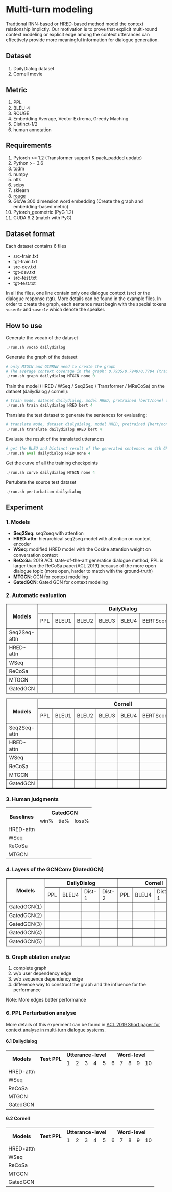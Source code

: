 # Multi-turn modeling
Tradtional RNN-based or HRED-based method model the context relationship implictly.
Our motivation is to prove that explicit multi-round context modeling or explicit edge among the context utterances can effectively provide more meaningful information for dialogue generation.

## Dataset 
1. DailyDialog dataset
2. Cornell movie

## Metric
1. PPL
2. BLEU-4
3. ROUGE
4. Embedding Average, Vector Extrema, Greedy Maching
5. Distinct-1/2
6. human annotation

## Requirements
1. Pytorch >= 1.2 (Transformer support & pack_padded update)
2. Python >= 3.6
3. tqdm
4. numpy
5. nltk
6. scipy
7. sklearn
8. [rouge](https://github.com/pltrdy/rouge)
8. GloVe 300 dimension word embedding (Create the graph and embedding-based metric)
9. Pytorch_geometric (PyG 1.2)
10. CUDA 9.2 (match with PyG)

## Dataset format
Each dataset contains 6 files
* src-train.txt
* tgt-train.txt
* src-dev.txt
* tgt-dev.txt
* src-test.txt
* tgt-test.txt

In all the files, one line contain only one dialogue context (src) or the dialogue response (tgt).
More details can be found in the example files.
In order to create the graph, each sentence must begin with the 
special tokens `<user0>` and `<user1>` which denote the speaker.

## How to use
Generate the vocab of the dataset

```python
./run.sh vocab dailydialog 
```

Generate the graph of the dataset

```python
# only MTGCN and GCNRNN need to create the graph
# The average context coverage in the graph: 0.7935/0.7949/0.7794 (train/test/dev) 
./run.sh graph dailydialog MTGCN none 0 
```

Train the model (HRED / WSeq / Seq2Seq / Transformer / MReCoSa) on the dataset (dailydialog / cornell):

```python
# train mode, dataset dailydialog, model HRED, pretrained [bert/none] on 4th GPU
./run.sh train dailydialog HRED bert 4
```

Translate the test dataset to generate the sentences for evaluating:

```python
# translate mode, dataset dialydialog, model HRED, pretrained [bert/none] on 4th GPU
./run.sh translate dailydialog HRED bert 4
```

Evaluate the result of the translated utterances

```python
# get the BLEU and Distinct result of the generated sentences on 4th GPU (BERTScore need it)
./run.sh eval dailydialog HRED none 4
```

Get the curve of all the training checkpoints

```python
./run.sh curve dailydialog MTGCN none 4
```

Pertubate the source test dataset

```python
./run.sh perturbation dailydialog
```

## Experiment

### 1. Models
* __Seq2Seq__: seq2seq with attention
* __HRED-attn__: hierarchical seq2seq model with attention on context encoder
* __WSeq__: modified HRED model with the Cosine attention weight on conversation context
* __ReCoSa__: 2019 ACL state-of-the-art generatice dialogue method, PPL is larger than the ReCoSa paper(ACL 2019) because of the more open dialogue topic (more open, harder to match with the ground-truth)
* __MTGCN__: GCN for context modeling
* __GatedGCN__: Gated GCN for context modeling

### 2. Automatic evaluation

<table border="1" align="center">
  <tr>
    <th rowspan="2">Models</th>
    <th colspan="8">DailyDialog</th>
  </tr>
  <tr>
    <td>PPL</td>
    <td>BLEU1</td> 
    <td>BLEU2</td>
    <td>BLEU3</td>
    <td>BLEU4</td>
    <td>BERTScore</td>
    <td>Dist-1</td>
    <td>Dist-2</td>
  </tr>
  <tr>
    <td>Seq2Seq-attn</td>
    <td><strong></strong></td>
    <td><strong></strong></td>
    <td><strong></strong></td>
    <td><strong><strong></td>
    <td><strong><strong></td>
    <td><strong><strong></td>
    <td></td>
    <td></td>
  </tr>
  <tr>
    <td>HRED-attn</td>
    <td></td>
    <td></td>
    <td></td>
    <td></td>
    <td></td>
    <td></td>
    <td></td>
    <td></td>
  </tr>
  <tr>
    <td>WSeq</td>
    <td></td>
    <td></td>
    <td></td>
    <td></td>
    <td></td>
    <td></td>
    <td></td>
    <td></td>
  </tr>
  <tr>
    <td>ReCoSa</td>
    <td></td>
    <td></td>
    <td></td>
    <td></td>
    <td></td>
    <td></td>
    <td></td>
    <td></td>
  </tr>
  <tr>
    <td>MTGCN</td>
    <td></td>
    <td></td>
    <td></td>
    <td></td>
    <td></td>
    <td></td>
    <td></td>
    <td></td>
  </tr>
  <tr>
    <td>GatedGCN</td>
    <td></td>
    <td></td>
    <td></td>
    <td></td>
    <td></td>
    <td></td>
    <td></td>
    <td></td>
  </tr>
</table>

<table border="1" align="center">
  <tr>
    <th rowspan="2">Models</th>
    <th colspan="8">Cornell</th>
  </tr>
  <tr>
    <td>PPL</td>
    <td>BLEU1</td> 
    <td>BLEU2</td>
    <td>BLEU3</td>
    <td>BLEU4</td>
    <td>BERTScore</td>
    <td>Dist-1</td>
    <td>Dist-2</td>
  </tr>
  <tr>
    <td>Seq2Seq-attn</td>
    <td></td>
    <td></td>
    <td></td>
    <td></td>
    <td></td>
    <td></td>
    <td></td>
    <td></td>
  </tr>
  <tr>
    <td>HRED-attn</td>
    <td></td>
    <td></td>
    <td></td>
    <td></td>
    <td></td>
    <td></td>
    <td></td>
    <td></td>
  </tr>
  <tr>
    <td>WSeq</td>
    <td></td>
    <td></td>
    <td></td>
    <td></td>
    <td></td>
    <td></td>
    <td></td>
    <td></td>
  </tr>
  <tr>
    <td>ReCoSa</td>
    <td></td>
    <td></td>
    <td></td>
    <td></td>
    <td></td>
    <td></td>
    <td></td>
    <td></td>
  </tr>
  <tr>
    <td>MTGCN</td>
    <td></td>
    <td></td>
    <td></td>
    <td></td>
    <td></td>
    <td></td>
    <td></td>
    <td></td>
  </tr>
  <tr>
    <td>GatedGCN</td>
    <td></td>
    <td></td>
    <td></td>
    <td></td>
    <td></td>
    <td></td>
    <td></td>
    <td></td>
  </tr>
</table>
        
### 3. Human judgments
        
<table>
  <tr>
    <th rowspan="2">Baselines</th>
    <th colspan="3">GatedGCN</th>
  </tr>
  <tr>
    <td>win%</td>
    <td>tie%</td>
    <td>loss%</td>
  </tr>
  <tr>
    <td>HRED-attn</td>
    <td></td>
    <td></td>
    <td></td>
  </tr>
  <tr>
    <td>WSeq</td>
    <td></td>
    <td></td>
    <td></td>
  </tr>
  <tr>
    <td>ReCoSa</td>
    <td></td>
    <td></td>
    <td></td>
  </tr>
  <tr>
    <td>MTGCN</td>
    <td></td>
    <td></td>
    <td></td>
  </tr>
</table>
        
### 4. Layers of the GCNConv (GatedGCN)
<table border="1" align="center">
  <tr>
    <th rowspan="2">Models</th>
    <th colspan="4">DailyDialog</th>
    <th colspan="4">Cornell</th>
  </tr>
  <tr>
    <td>PPL</td>
    <td>BLEU4</td> 
    <td>Dist-1</td>
    <td>Dist-2</td>
    <td>PPL</td>
    <td>BLEU4</td>
    <td>Dist-1</td>
    <td>Dist-2</td>
  </tr>
  <tr>
    <td>GatedGCN(1)</td>
    <td></td>
    <td></td>
    <td></td>
    <td></td>
    <td></td>
    <td></td>
    <td></td>
    <td></td>
  </tr>
  <tr>
    <td>GatedGCN(2)</td>
    <td></td>
    <td></td>
    <td></td>
    <td></td>
    <td></td>
    <td></td>
    <td></td>
    <td></td>
  </tr>
  <tr>
    <td>GatedGCN(3)</td>
    <td></td>
    <td></td>
    <td></td>
    <td></td>
    <td></td>
    <td></td>
    <td></td>
    <td></td>
  </tr>
  <tr>
    <td>GatedGCN(4)</td>
    <td></td>
    <td></td>
    <td></td>
    <td></td>
    <td></td>
    <td></td>
    <td></td>
    <td></td>
  </tr>
  <tr>
    <td>GatedGCN(5)</td>
    <td></td>
    <td></td>
    <td></td>
    <td></td>
    <td></td>
    <td></td>
    <td></td>
    <td></td>
  </tr>
</table>


### 5. Graph ablation analyse
1. complete graph
2. w/o user dependency edge
3. w/o sequence dependency edge
4. difference way to construct the graph and the influence for the performance
        
Note: More edges better performance
        
### 6. PPL Perturbation analyse
More details of this experiment can be found in [ACL 2019 Short paper for context analyse in multi-turn dialogue systems](https://arxiv.org/pdf/1906.01603.pdf).
        
#### 6.1 Dailydialog
<table>
  <tr>
    <th rowspan="2">Models</th>
    <th rowspan="2">Test PPL</th>
    <th colspan="5">Utterance-level</th>
    <th colspan="5">Word-level</th>
  </tr>
  <tr>
    <td>1</td>
    <td>2</td>
    <td>3</td>
    <td>4</td>
    <td>5</td>
    <td>6</td>
    <td>7</td>
    <td>8</td>
    <td>9</td>
    <td>10</td>
  </tr>
  <tr>
    <td>HRED-attn</td>
    <td></td>
    <td></td>
    <td></td>
    <td></td>
    <td></td>
    <td></td>
    <td></td>
    <td></td>
    <td></td>
    <td></td>
    <td></td>
  </tr>
  <tr>
    <td>WSeq</td>
    <td></td>
    <td></td>
    <td></td>
    <td></td>
    <td></td>
    <td></td>
    <td></td>
    <td></td>
    <td></td>
    <td></td>
    <td></td>
  </tr>
  <tr>
    <td>ReCoSa</td>
    <td></td>
    <td></td>
    <td></td>
    <td></td>
    <td></td>
    <td></td>
    <td></td>
    <td></td>
    <td></td>
    <td></td>
    <td></td>
  </tr>
  <tr>
    <td>MTGCN</td>
    <td></td>
    <td></td>
    <td></td>
    <td></td>
    <td></td>
    <td></td>
    <td></td>
    <td></td>
    <td></td>
    <td></td>
    <td></td>
  </tr>
  <tr>
    <td>GatedGCN</td>
    <td></td>
    <td></td>
    <td></td>
    <td></td>
    <td></td>
    <td></td>
    <td></td>
    <td></td>
    <td></td>
    <td></td>
    <td></td>
  </tr>
</table>
            
#### 6.2 Cornell
        
<table>
  <tr>
    <th rowspan="2">Models</th>
    <th rowspan="2">Test PPL</th>
    <th colspan="5">Utterance-level</th>
    <th colspan="5">Word-level</th>
  </tr>
  <tr>
    <td>1</td>
    <td>2</td>
    <td>3</td>
    <td>4</td>
    <td>5</td>
    <td>6</td>
    <td>7</td>
    <td>8</td>
    <td>9</td>
    <td>10</td>
  </tr>
  <tr>
    <td>HRED-attn</td>
    <td></td>
    <td></td>
    <td></td>
    <td></td>
    <td></td>
    <td></td>
    <td></td>
    <td></td>
    <td></td>
    <td></td>
    <td></td>
  </tr>
  <tr>
    <td>WSeq</td>
    <td></td>
    <td></td>
    <td></td>
    <td></td>
    <td></td>
    <td></td>
    <td></td>
    <td></td>
    <td></td>
    <td></td>
    <td></td>
  </tr>
  <tr>
    <td>ReCoSa</td>
    <td></td>
    <td></td>
    <td></td>
    <td></td>
    <td></td>
    <td></td>
    <td></td>
    <td></td>
    <td></td>
    <td></td>
    <td></td>
  </tr>
  <tr>
    <td>MTGCN</td>
    <td></td>
    <td></td>
    <td></td>
    <td></td>
    <td></td>
    <td></td>
    <td></td>
    <td></td>
    <td></td>
    <td></td>
    <td></td>
  </tr>
  <tr>
    <td>GatedGCN</td>
    <td></td>
    <td></td>
    <td></td>
    <td></td>
    <td></td>
    <td></td>
    <td></td>
    <td></td>
    <td></td>
    <td></td>
    <td></td>
  </tr>
</table>